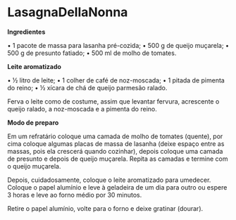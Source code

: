 # LasagnaDellaNonna

**Ingredientes**

• 1 pacote de massa para lasanha pré-cozida;
• 500 g de queijo muçarela;
• 500 g de presunto fatiado;
• 500 ml de molho de tomates.

**Leite aromatizado**

• ½ litro de leite;
• 1 colher de café de noz-moscada;
• 1 pitada de pimenta do reino;
• ½ xícara de chá de queijo parmesão ralado.

Ferva o leite como de costume, assim que levantar fervura, acrescente o queijo ralado, a noz-moscada e a pimenta do reino.

**Modo de preparo**

Em um refratário coloque uma camada de molho de tomates (quente), por cima coloque algumas placas de massa de lasanha (deixe espaço entre as massas, pois ela crescerá quando cozinhar), depois coloque uma camada de presunto e depois de queijo muçarela. Repita as camadas e termine com o queijo muçarela.

Depois, cuidadosamente, coloque o leite aromatizado para umedecer. Coloque o papel alumínio e leve à geladeira de um dia para outro ou espere 3 horas e leve ao forno médio por 30 minutos.

Retire o papel alumínio, volte para o forno e deixe gratinar (dourar).
